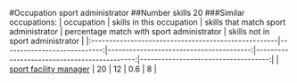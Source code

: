 #Occupation sport administrator
##Number skills 20
###Similar occupations:
| occupation                                          |   skills in this occupation |   skills that match sport administrator |   percentage match with sport administrator |   skills not in sport administrator |
|:----------------------------------------------------|----------------------------:|----------------------------------------:|--------------------------------------------:|------------------------------------:|
| [sport facility manager](sport_facility_manager.md) |                          20 |                                      12 |                                         0.6 |                                   8 |
